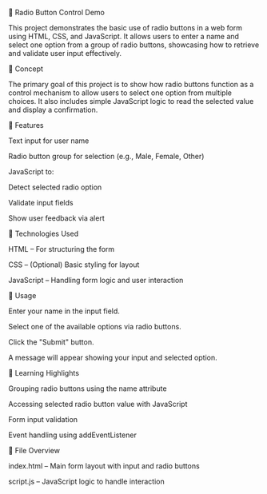 🔘 Radio Button Control Demo

  This project demonstrates the basic use of radio buttons in a web form using HTML, CSS, and JavaScript. It allows users to enter a name and select one option from a group of radio buttons, showcasing how to retrieve and validate user input effectively.


📌 Concept

  The primary goal of this project is to show how radio buttons function as a control mechanism to allow users to select one option from multiple choices. It also includes simple JavaScript logic to read the selected value and display a confirmation.


🚀 Features

  Text input for user name

  Radio button group for selection (e.g., Male, Female, Other)


JavaScript to:

  Detect selected radio option

  Validate input fields

  Show user feedback via alert


🧩 Technologies Used

  HTML – For structuring the form

  CSS – (Optional) Basic styling for layout

  JavaScript – Handling form logic and user interaction


📝 Usage

  Enter your name in the input field.

  Select one of the available options via radio buttons.

  Click the "Submit" button.

  A message will appear showing your input and selected option.


🧠 Learning Highlights

  Grouping radio buttons using the name attribute

  Accessing selected radio button value with JavaScript

  Form input validation

  Event handling using addEventListener


📂 File Overview

  index.html – Main form layout with input and radio buttons

  script.js – JavaScript logic to handle interaction

